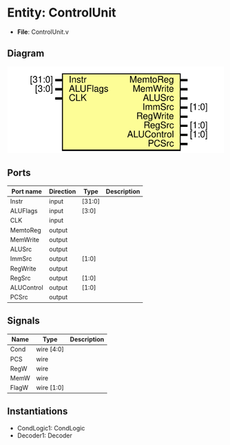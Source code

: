# Entity: ControlUnit 

- **File**: ControlUnit.v
## Diagram

![Diagram](ControlUnit.svg "Diagram")
## Ports

| Port name  | Direction | Type   | Description |
| ---------- | --------- | ------ | ----------- |
| Instr      | input     | [31:0] |             |
| ALUFlags   | input     | [3:0]  |             |
| CLK        | input     |        |             |
| MemtoReg   | output    |        |             |
| MemWrite   | output    |        |             |
| ALUSrc     | output    |        |             |
| ImmSrc     | output    | [1:0]  |             |
| RegWrite   | output    |        |             |
| RegSrc     | output    | [1:0]  |             |
| ALUControl | output    | [1:0]  |             |
| PCSrc      | output    |        |             |
## Signals

| Name  | Type       | Description |
| ----- | ---------- | ----------- |
| Cond  | wire [4:0] |             |
| PCS   | wire       |             |
| RegW  | wire       |             |
| MemW  | wire       |             |
| FlagW | wire [1:0] |             |
## Instantiations

- CondLogic1: CondLogic
- Decoder1: Decoder
